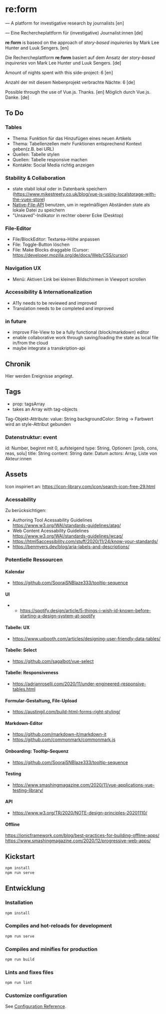 # re:form

— A platform for investigative research by journalists [en]

— Eine Rechercheplattform für (investigative) Journalist:innen [de]

**re:form** is baseod on the approach of _story-based inquireries_ by Mark Lee Hunter and Luuk Sengers. [en]

Die Rechercheplattform **re:form** basiert auf dem Ansatz der _story-based inquireries_ von Mark Lee Hunter und Luuk Sengers. [de]

Amount of nights spent with this side-project: 6 [en]

Anzahl der mit diesem Nebenprojekt verbrachte Nächte: 6 [de]

Possible through the use of Vue.js. Thanks. [en]
Möglich durch Vue.js. Danke. [de]

## To Do

### Tables

- Thema: Funktion für das Hinzufügen eines neuen Artikels
- Thema: Tabellenzellen mehr Funktionen entsprechend Kontext geben(z.B. bei URL)
- Quellen: Tabelle stylen
- Quellen: Tabelle responsive machen
- Kontakte: Social Media richtig anzeigen

### Stability & Collaboration

- state stabil lokal oder in Datenbank speichern (https://www.mikestreety.co.uk/blog/vue-js-using-localstorage-with-the-vuex-store)
- [Native-File-API](https://web.dev/file-system-access/) benutzen, um in regelmäßigen Abständen state als lokale Datei zu speichern
- "Unsaved"-Indikator in rechter oberer Ecke (Desktop)

### File-Editor

- File/BlockEditor: Textarea-Höhe anpassen
- File: Toggle-Button löschen
- File: Make Blocks draggable (Cursor: https://developer.mozilla.org/de/docs/Web/CSS/cursor)

### Navigation UX

- Menü: Aktiven Link bei kleinen Bildschirmen in Viewport scrollen

### Accessibility & Internationalization

- A11y needs to be reviewed and improved
- Translation needs to be completed and improved

### in future

- improve File-View to be a fully functional (block/markdown) editor
- enable collaborative work through saving/loading the state as local file in/from the cloud
- maybe integrate a transkription-api

## Chronik

Hier werden Ereignisse angelegt.

## Tags

- prop: tagsArray
- takes an Array with tag-objects

Tag-Objekt-Attribute:
value: String
backgroundColor: String -> Farbwert wird an style-Attribut gebunden

### Datenstruktur: event

id: Number, beginnt mit 0, aufsteigend
type: String, Optionen: [prob, cons, reas, solu]
title: String
content: String
date: Datum
actors: Array, Liste von Akteur:innen

## Assets

Icon inspiriert an: https://icon-library.com/icon/search-icon-free-29.html

### Acessability

Zu berücksichtigen: 

- Authoring Tool Acessability Guidelines https://www.w3.org/WAI/standards-guidelines/atag/
- Web Content Acessability Guidelines https://www.w3.org/WAI/standards-guidelines/wcag/
- https://html5accessibility.com/stuff/2020/11/24/know-your-standards/
- https://benmyers.dev/blog/aria-labels-and-descriptions/

### Potentielle Ressourcen

#### Kalendar

- https://github.com/SoorajSNBlaze333/tooltip-sequence

#### UI

- - https://spotify.design/article/5-things-i-wish-id-known-before-starting-a-design-system-at-spotify

#### Tabelle: UX

- https://www.uxbooth.com/articles/designing-user-friendly-data-tables/

#### Tabelle: Select

- https://github.com/sagalbot/vue-select

#### Tabelle: Responsiveness

- https://adrianroselli.com/2020/11/under-engineered-responsive-tables.html

#### Formular-Gestaltung, File-Upload

- https://austingil.com/build-html-forms-right-styling/

#### Markdown-Editor

- https://github.com/markdown-it/markdown-it
- https://github.com/commonmark/commonmark.js

#### Onboarding: Tooltip-Sequenz

- https://github.com/SoorajSNBlaze333/tooltip-sequence

#### Testing

- https://www.smashingmagazine.com/2020/11/vue-applications-vue-testing-library/

#### API

- https://www.w3.org/TR/2020/NOTE-design-principles-20201110/

#### Offline
https://ionicframework.com/blog/best-practices-for-building-offline-apps/
https://www.smashingmagazine.com/2020/12/progressive-web-apps/

## Kickstart

```bash
npm install
npm run serve
```

## Entwicklung

### Installation

```bash
npm install
```

### Compiles and hot-reloads for development

```bash
npm run serve
```

### Compiles and minifies for production

```bash
npm run build
```

### Lints and fixes files

```bash
npm run lint
```

### Customize configuration

See [Configuration Reference](https://cli.vuejs.org/config/).
